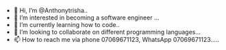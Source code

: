 - 👋 Hi, I’m @Anthonytrisha..
- 👀 I’m interested in becoming a software engineer ...
- 🌱 I’m currently learning how to code..
- 💞️ I’m looking to collaborate on different programming languages...
- 📫 How to reach me via phone 07069671123, WhatsApp 07069671123.....

<!---
Anthonytrisha/Anthonytrisha is a ✨ special ✨ repository because its `README.md` (this file) appears on your GitHub profile.
You can click the Preview link to take a look at your changes.
--->

